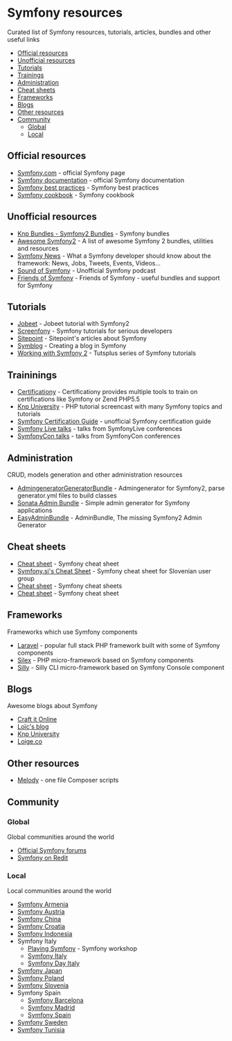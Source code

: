 # Symfony resources

Curated list of Symfony resources, tutorials, articles, bundles and other useful links

* [Official resources](#official-resources)
* [Unofficial resources](#unofficial-resources)
* [Tutorials](#tutorials)
* [Trainings](#trainings)
* [Administration](#administration)
* [Cheat sheets](#cheat-sheets)
* [Frameworks](#frameworks)
* [Blogs](#blogs)
* [Other resources](#other-resources)
* [Community](#community)
  * [Global](#global)
  * [Local](#local)

## Official resources<a name="official-resources"></a>

* [Symfony.com](http://symfony.com) - official Symfony page
* [Symfony documentation](http://symfony.com/doc) - official Symfony documentation
* [Symfony best practices](http://symfony.com/doc/current/best_practices/index.html) - Symfony best practices
* [Symfony cookbook](http://symfony.com/doc/current/cookbook/index.html) - Symfony cookbook

## Unofficial resources<a name="unofficial-resources"></a>

* [Knp Bundles - Symfony2 Bundles](http://knpbundles.com/) - Symfony bundles
* [Awesome Symfony2](https://github.com/EmanueleMinotto/awesome-symfony2) - A list of awesome Symfony 2 bundles, utilities and resources
* [Symfony News](http://symfony-news.com) - What a Symfony developer should know about the framework: News, Jobs, Tweets, Events, Videos...
* [Sound of Symfony](http://www.soundofsymfony.com/) - Unofficial Symfony podcast
* [Friends of Symfony](http://friendsofsymfony.github.io/) - Friends of Symfony - useful bundles and support for Symfony

## Tutorials<a name="tutorials"></a>

* [Jobeet](http://www.ens.ro/2012/03/21/jobeet-tutorial-with-symfony2/) - Jobeet tutorial with Symfony2
* [Screenfony](http://www.screenfony.com/) - Symfony tutorials for serious developers
* [Sitepoint](http://www.sitepoint.com/?s=symfony) - Sitepoint's articles about Symfony
* [Symblog](http://tutorial.symblog.co.uk/) - Creating a blog in Symfony
* [Working with Symfony 2](http://code.tutsplus.com/series/working-with-symfony-2--cms-636) - Tutsplus series of Symfony tutorials

## Traininings<a name="trainings"></a>

* [Certificationy](https://github.com/certificationy) - Certificationy provides multiple tools to train on certifications like Symfony or Zend PHP5.5
* [Knp University](http://knpuniversity.com/) - PHP tutorial screencast with many Symfony topics and tutorials
* [Symfony Certification Guide](https://github.com/jmolivas/symfony-certification-guide) - unofficial Symfony certification guide
* [Symfony Live talks](https://github.com/SymfonyLive) - talks from SymfonyLive conferences
* [SymfonyCon talks](https://github.com/SymfonyCon) - talks from SymfonyCon conferences

## Administration<a name="administration"></a>

CRUD, models generation and other administration resources

* [AdmingeneratorGeneratorBundle](https://github.com/symfony2admingenerator/AdmingeneratorGeneratorBundle) - Admingenerator for Symfony2, parse generator.yml files to build classes
* [Sonata Admin Bundle](http://github.com/sonata-project/SonataAdminBundle) - Simple admin generator for Symfony applications
* [EasyAdminBundle](https://github.com/javiereguiluz/EasyAdminBundle) - AdminBundle, The missing Symfony2 Admin Generator

## Cheat sheets<a name="cheat-sheets"></a>

* [Cheat sheet](http://www.symfony2cheatsheet.com/) - Symfony cheat sheet
* [Symfony.si's Cheat Sheet](https://github.com/symfony-si/symfony-cheatsheet) - Symfony cheat sheet for Slovenian user group
* [Cheat sheet](https://github.com/andreia/symfony-cheat-sheets) - Symfony cheat sheets
* [Cheat sheet](http://dattaya.github.io/symfony2-cheatsheets) - Symfony cheat sheet

## Frameworks<a name="frameworks"></a>

Frameworks which use Symfony components

* [Laravel](http://laravel.com/) - popular full stack PHP framework built with some of Symfony components
* [Silex](http://silex.sensiolabs.org/) - PHP micro-framework based on Symfony components
* [Silly](https://github.com/mnapoli/silly) - Silly CLI micro-framework based on Symfony Console component

## Blogs<a name="blogs"></a>

Awesome blogs about Symfony

* [Craft it Online](http://www.craftitonline.com/)
* [Loïc's blog](http://gnugat.github.io/tags/symfony.html)
* [Knp University](https://knpuniversity.com/blog)
* [Loige.co](http://loige.co/tag/symfony/)

## Other resources<a name="other-resources"></a>

* [Melody](http://melody.sensiolabs.org/) - one file Composer scripts

## Community<a name="community"></a>

### Global<a name="global"></a>

Global communities around the world

* [Official Symfony forums](http://forum.symfony-project.org)
* [Symfony on Redit](http://www.reddit.com/r/symfony)

### Local<a name="local"></a>

Local communities around the world

* [Symfony Armenia](http://symfony.am/)
* [Symfony Austria](http://symfony-austria.org/)
* [Symfony China](http://symfony.cn/)
* [Symfony Croatia](http://symfony-croatia.com/)
* [Symfony Indonesia](https://github.com/SymfonyId)
* Symfony Italy
  * [Playing Symfony](http://www.playingsymfony.it/) - Symfony workshop
  * [Symfony Italy](http://symfony.it/)
  * [Symfony Day Italy](http://symfonyday.it)
* [Symfony Japan](http://www.symfony.gr.jp/)
* [Symfony Poland](http://symfonylab.pl/)
* [Symfony Slovenia](http://symfony.si)
* Symfony Spain
  * [Symfony Barcelona](http://symfony-barcelona.es/)
  * [Symfony Madrid](http://www.symfony-madrid.es/)
  * [Symfony Spain](http://symfony.es/)
* [Symfony Sweden](http://symfony.se)
* [Symfony Tunisia](http://symfony-tunisia.com/)
